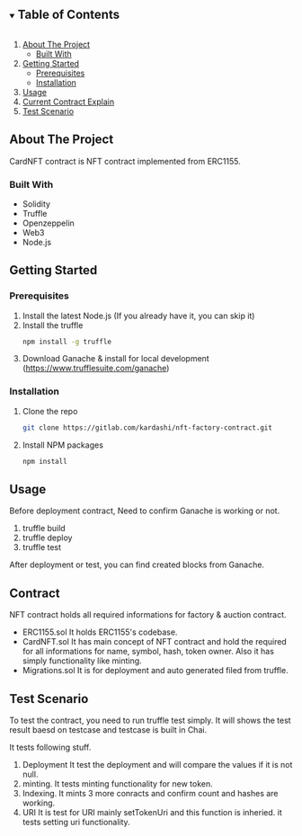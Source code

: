 <!-- TABLE OF CONTENTS -->
<details open="open">
  <summary><h2 style="display: inline-block">Table of Contents</h2></summary>
  <ol>
    <li>
      <a href="#about-the-project">About The Project</a>
      <ul>
        <li><a href="#built-with">Built With</a></li>
      </ul>
    </li>
    <li>
      <a href="#getting-started">Getting Started</a>
      <ul>
        <li><a href="#prerequisites">Prerequisites</a></li>
        <li><a href="#installation">Installation</a></li>
      </ul>
    </li>
    <li><a href="#usage">Usage</a></li>
    <li><a href="#contract">Current Contract Explain</a></li>
    <li><a href="#test-scenario">Test Scenario</a></li>
  </ol>
</details>



<!-- ABOUT THE PROJECT -->
## About The Project
CardNFT contract is NFT contract implemented from ERC1155.

### Built With

* Solidity
* Truffle
* Openzeppelin
* Web3
* Node.js


<!-- GETTING STARTED -->
## Getting Started

### Prerequisites
1. Install the latest Node.js (If you already have it, you can skip it)
2. Install the truffle
   ```sh
   npm install -g truffle
   ```
3. Download Ganache & install for local development (https://www.trufflesuite.com/ganache)
### Installation

1. Clone the repo
   ```sh
   git clone https://gitlab.com/kardashi/nft-factory-contract.git
   ```
2. Install NPM packages
   ```sh
   npm install
   ```
## Usage
Before deployment contract, Need to confirm Ganache is working or not.
1. truffle build
2. truffle deploy
3. truffle test

After deployment or test, you can find created blocks from Ganache.
## Contract
 NFT contract holds all required informations for factory & auction contract.
- ERC1155.sol
  It holds ERC1155's codebase.
- CardNFT.sol
  It has main concept of NFT contract and  hold the required for all informations for name, symbol, hash, token owner.
  Also it has simply functionality like minting.
- Migrations.sol
  It is for deployment and auto generated filed from truffle.
## Test Scenario
To test the contract, you need to run truffle test simply.
It will shows the test result baesd on testcase and testcase is built in Chai.

It tests following stuff.
1. Deployment
  It test the deployment and will compare the values if it is not null.
2. minting.
  It tests minting functionality for new token.
3. Indexing.
  It mints 3 more conracts and confirm count and hashes are working.
4. URI
  It is test for URI mainly setTokenUri and this function is inheried. it tests setting uri functionality.
